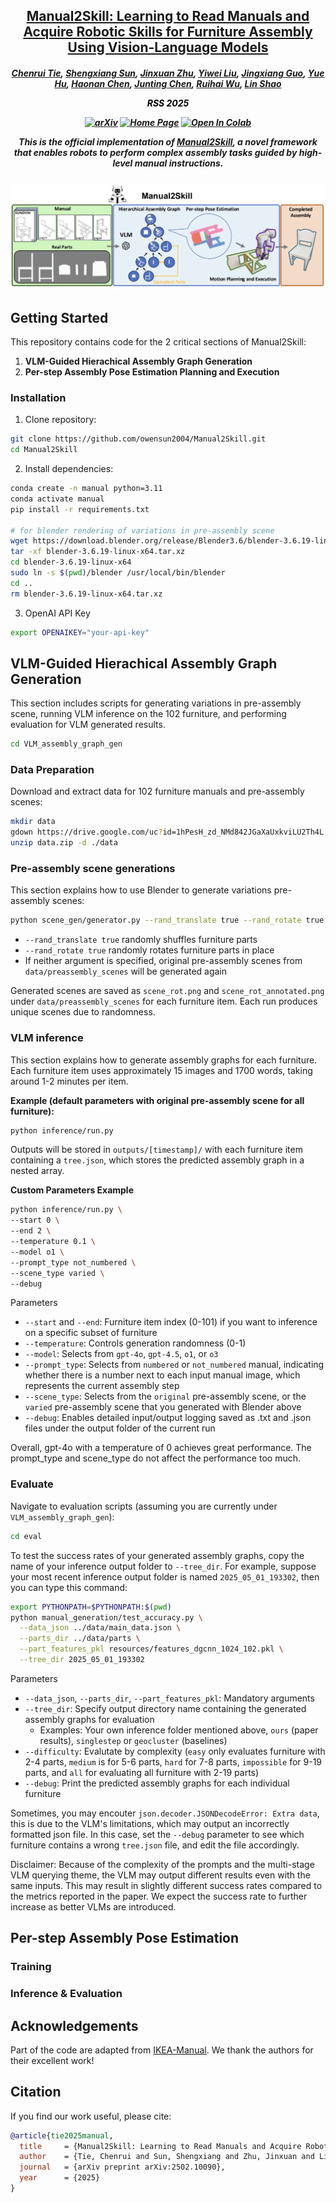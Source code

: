 <h2 align="center"> <a href="https://owensun2004.github.io/Furniture-Assembly-Web/">Manual2Skill: Learning to Read Manuals and Acquire Robotic Skills for Furniture Assembly Using Vision-Language Models</a>
</h2>

<h5 align="center">

[Chenrui Tie](https://crtie.github.io/),
[Shengxiang Sun](https://owensun2004.github.io/),
[Jinxuan Zhu](https://www.linkedin.com/in/jinxuan-zhu-08a8972b7/),
[Yiwei Liu](https://lew1sin.github.io/),
[Jingxiang Guo](https://borisguo6.github.io/),
[Yue Hu](https://blog.csdn.net/xyyxyyx),
[Haonan Chen](https://github.com/chenhn02),
[Junting Chen](https://sgtvincent.github.io/),
[Ruihai Wu](https://warshallrho.github.io/),
[Lin Shao](https://linsats.github.io/)

<font color="black"><strong>RSS 2025</strong></font> 

[![arXiv](https://img.shields.io/badge/Paper-arXiv-red)](https://arxiv.org/abs/2502.10090) 
[![Home Page](https://img.shields.io/badge/Project-Website-green.svg)](https://owensun2004.github.io/Furniture-Assembly-Web) 
[![Open In Colab](https://colab.research.google.com/assets/colab-badge.svg)](https://colab.research.google.com/drive/15XH8jhqodE4-GuiIe_IRrwjaeZt6uiQj?usp=sharing)

This is the official implementation of **[Manual2Skill](https://owensun2004.github.io/Furniture-Assembly-Web)**, a novel framework that enables robots to perform complex assembly tasks guided by high-level manual instructions.

</h5>

![Demo Preview](assets/fig1.png)

## Getting Started

This repository contains code for the 2 critical sections of Manual2Skill: 

1. **VLM-Guided Hierachical Assembly Graph Generation**
2. **Per-step Assembly Pose Estimation Planning and Execution**


### Installation
1. Clone repository:
  ```bash
  git clone https://github.com/owensun2004/Manual2Skill.git
  cd Manual2Skill
  ```

2. Install dependencies:
```bash
conda create -n manual python=3.11
conda activate manual
pip install -r requirements.txt

# for blender rendering of variations in pre-assembly scene
wget https://download.blender.org/release/Blender3.6/blender-3.6.19-linux-x64.tar.xz
tar -xf blender-3.6.19-linux-x64.tar.xz
cd blender-3.6.19-linux-x64
sudo ln -s $(pwd)/blender /usr/local/bin/blender
cd ..
rm blender-3.6.19-linux-x64.tar.xz
```

3. OpenAI API Key
```bash
export OPENAIKEY="your-api-key"
```

## VLM-Guided Hierachical Assembly Graph Generation
This section includes scripts for generating variations in pre-assembly scene, running VLM inference on the 102 furniture, and performing evaluation for VLM generated results.

```bash
cd VLM_assembly_graph_gen
```

### Data Preparation
Download and extract data for 102 furniture manuals and pre-assembly scenes:
```bash
mkdir data
gdown https://drive.google.com/uc?id=1hPesH_zd_NMd842JGaXaUxkviLU2Th4L
unzip data.zip -d ./data
```

### Pre-assembly scene generations
This section explains how to use Blender to generate variations pre-assembly scenes:
```bash
python scene_gen/generator.py --rand_translate true --rand_rotate true
```
- `--rand_translate true` randomly shuffles furniture parts
- `--rand_rotate true` randomly rotates furniture parts in place
- If neither argument is specified, original pre-assembly scenes from `data/preassembly_scenes` will be generated again

Generated scenes are saved as `scene_rot.png` and `scene_rot_annotated.png` under `data/preassembly_scenes` for each furniture item. Each run produces unique scenes due to randomness.

### VLM inference
This section explains how to generate assembly graphs for each furniture.  Each furniture item uses approximately 15 images and 1700 words, taking around 1-2 minutes per item. 

**Example (default parameters with original pre-assembly scene for all furniture):**
```bash
python inference/run.py 
```
Outputs will be stored in `outputs/[timestamp]/` with each furniture item containing a `tree.json`, which stores the predicted assembly graph in a nested array.

**Custom Parameters Example**
```bash
python inference/run.py \
--start 0 \
--end 2 \
--temperature 0.1 \
--model o1 \
--prompt_type not_numbered \
--scene_type varied \
--debug
```
Parameters
- `--start` and `--end`: Furniture item index (0-101) if you want to inference on a specific subset of furniture
- `--temperature`: Controls generation randomness (0-1)
- `--model`: Selects from `gpt-4o`, `gpt-4.5`, `o1`, or `o3`
- `--prompt_type`: Selects from `numbered` or `not_numbered` manual, indicating whether there is a number next to each input manual image, which represents the current assembly step
- `--scene_type`: Selects from the `original` pre-assembly scene, or the `varied` pre-assembly scene that you generated with Blender above
- `--debug`: Enables detailed input/output logging saved as .txt and .json files under the output folder of the current run

Overall, gpt-4o with a temperature of 0 achieves great performance. The prompt_type and scene_type do not affect the performance too much.

### Evaluate
Navigate to evaluation scripts (assuming you are currently under `VLM_assembly_graph_gen`):
```bash
cd eval
```

To test the success rates of your generated assembly graphs, copy the name of your inference output folder to `--tree_dir`. For example, suppose your most recent inference output folder is named `2025_05_01_193302`, then you can type this command:
```bash
export PYTHONPATH=$PYTHONPATH:$(pwd)
python manual_generation/test_accuracy.py \
  --data_json ../data/main_data.json \
  --parts_dir ../data/parts \
  --part_features_pkl resources/features_dgcnn_1024_102.pkl \
  --tree_dir 2025_05_01_193302
```
Parameters
- `--data_json`, `--parts_dir`, `--part_features_pkl`: Mandatory arguments
- `--tree_dir`: Specify output directory name containing the generated assembly graphs for evaluation
  - Examples: Your own inference folder mentioned above, `ours` (paper results), `singlestep` or `geocluster` (baselines)
- `--difficulty`: Evalutate by complexity (`easy` only evaluates furniture with 2-4 parts, `medium` is for 5-6 parts, `hard` for 7-8 parts, `impossible` for 9-19 parts, and `all` for evaluating all furniture with 2-19 parts)
- `--debug`: Print the predicted assembly graphs for each individual furniture

Sometimes, you may encouter `json.decoder.JSONDecodeError: Extra data`, this is due to the VLM's limitations, which may output an incorrectly formatted json file. In this case, set the `--debug` parameter to see which furniture contains a wrong `tree.json` file, and edit the file accordingly.

Disclaimer: Because of the complexity of the prompts and the multi-stage VLM querying theme, the VLM may output different results even with the same inputs. This may result in slightly different success rates compared to the metrics reported in the paper. We expect the success rate to further increase as better VLMs are introduced.

## Per-step Assembly Pose Estimation

### Training

### Inference & Evaluation

## Acknowledgements
Part of the code are adapted from [IKEA-Manual](https://cs.stanford.edu/~rcwang/projects/ikea_manual/). We thank the authors for their excellent work!

## Citation
If you find our work useful, please cite:

```bibtex
@article{tie2025manual,
  title     = {Manual2Skill: Learning to Read Manuals and Acquire Robotic Skills for Furniture Assembly Using Vision-Language Models},
  author    = {Tie, Chenrui and Sun, Shengxiang and Zhu, Jinxuan and Liu, Yiwei and Guo, Jingxiang and Hu, Yue and Chen, Haonan and Chen, Junting and Wu, Ruihai and Shao, Lin},
  journal   = {arXiv preprint arXiv:2502.10090},
  year      = {2025}
}
```
